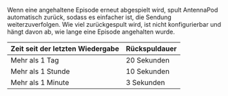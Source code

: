 Wenn eine angehaltene Episode erneut abgespielt wird, spult AntennaPod automatisch zurück, sodass es einfacher ist, die Sendung weiterzuverfolgen. Wie viel zurückgespult wird, ist nicht konfigurierbar und hängt davon ab, wie lange eine Episode angehalten wurde.

| Zeit seit der letzten Wiedergabe | Rückspuldauer |
| --- | --- |
| Mehr als 1 Tag | 20 Sekunden |
| Mehr als 1 Stunde | 10 Sekunden |
| Mehr als 1 Minute | 3 Sekunden |
